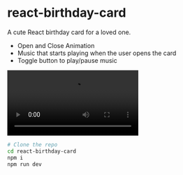 # react-birthday-card

A cute React birthday card for a loved one.
- Open and Close Animation
- Music that starts playing when the user opens the card
- Toggle button to play/pause music

<video controls>
  <source src="demo-video.mov" type="video/mp4">
</video>

```bash
# Clone the repo
cd react-birthday-card
npm i
npm run dev
```


